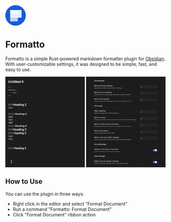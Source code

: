 <img src="./images/icon.png" width="64">

# Formatto
Formatto is a simple Rust-powered markdown formatter plugin for [Obsidian](https://obsidian.md). With user-customizable settings, it was designed to be simple, fast, and easy to use.

<div>
    <img alt="use-example" width="49.4%" src="./images/example1.gif">
    <img alt="settings-example" width="49.4%" src="./images/example2.png">
</div>

## How to Use
You can use the plugin in three ways:

- Right click in the editor and select "Format Document"
- Run a command "Formatto: Format Document"
- Click "Format Document" ribbon action
